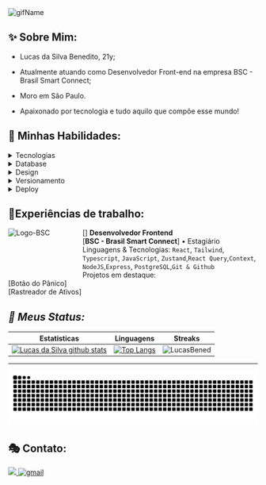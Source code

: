  <img src="https://readme-typing-svg.herokuapp.com?font=Fira+Code&duration=3000&pause=500&center=true&vCenter=true&random=false&width=435&lines=Hi%2C+I'm+Lucas!+👋" alt="gifName" /> 

## **✨ Sobre Mim:**
* Lucas da Silva Benedito, 21y;
* Atualmente atuando como Desenvolvedor Front-end na empresa BSC - Brasil Smart Connect; 
* Moro em São Paulo.

* Apaixonado por tecnologia e tudo aquilo que compõe esse mundo!


## **💬 Minhas Habilidades:**
<details>
  <summary>Tecnologias</summary>
 
![ReactJS](https://img.shields.io/badge/React-20232A?style=for-the-badge&logo=react&logoColor=61DAFB)
![Tailwind](https://img.shields.io/badge/Tailwind_CSS-38B2AC?style=for-the-badge&logo=tailwind-css&logoColor=white)
![React Router](https://img.shields.io/badge/React_Router-CA4245?style=for-the-badge&logo=react-router&logoColor=white)
![Redux](https://img.shields.io/badge/Redux-593D88?style=for-the-badge&logo=redux&logoColor=white)
![Typescript](https://img.shields.io/badge/TypeScript-007ACC?style=for-the-badge&logo=typescript&logoColor=white)
![JavaScript](https://img.shields.io/badge/javascript-%23323330.svg?style=for-the-badge&logo=javascript&logoColor=%23F7DF1E)
![HTML5](https://img.shields.io/badge/html5-%23E34F26.svg?style=for-the-badge&logo=html5&logoColor=white)
![CSS3](https://img.shields.io/badge/css3-%231572B6.svg?style=for-the-badge&logo=css3&logoColor=white)
![Java](https://img.shields.io/badge/java-%23ED8B00.svg?style=for-the-badge&logo=openjdk&logoColor=white)
![NodeJS](https://img.shields.io/badge/Node.js-43853D?style=for-the-badge&logo=node.js&logoColor=white)
![Express](https://img.shields.io/badge/Express.js-404D59?style=for-the-badge)
![Markdown](https://img.shields.io/badge/markdown-%23000000.svg?style=for-the-badge&logo=markdown&logoColor=white)

</details>

<details>
  <summary>Database</summary>
  
> ![MySQL](https://img.shields.io/badge/MySQL-005C84?style=for-the-badge&logo=mysql&logoColor=white)
![Postgre](https://img.shields.io/badge/PostgreSQL-316192?style=for-the-badge&logo=postgresql&logoColor=white)
</details>

<details>
  <summary>Design</summary>
  
> ![Photoshop](https://img.shields.io/badge/adobe%20photoshop-%2331A8FF.svg?style=for-the-badge&logo=adobe%20photoshop&logoColor=white)
![Figma](https://img.shields.io/badge/figma-%23F24E1E.svg?style=for-the-badge&logo=figma&logoColor=white)
![AdobeIllustrator](https://img.shields.io/badge/Adobe%20Illustrator-FF9A00?style=for-the-badge&logo=adobe%20illustrator&logoColor=white)

</details>

<details>
  <summary>Versionamento</summary>
  
> ![Git](https://img.shields.io/badge/git-%23F05033.svg?style=for-the-badge&logo=git&logoColor=white)
![GitHub](https://img.shields.io/badge/github-%23121011.svg?style=for-the-badge&logo=github&logoColor=white)
![NPM](https://img.shields.io/badge/npm-CB3837?style=for-the-badge&logo=npm&logoColor=white)
</details>

<details>
  <summary>Deploy</summary>
  
> ![Vercel](https://img.shields.io/badge/Vercel-000000?style=for-the-badge&logo=vercel&logoColor=white)
![Netlify](https://img.shields.io/badge/Netlify-00C7B7?style=for-the-badge&logo=netlify&logoColor=white)
</details>

## **💼Experiências de trabalho:**

[<img align="left" height="94px" width="150px" alt="Logo-BSC" src="https://i.postimg.cc/05htk2PY/BSC.png"/>] 
**Desenvolvedor Frontend** \
[**BSC - Brasil Smart Connect**] • Estagiário \
Linguagens & Tecnologias: `React`, `Tailwind`, `Typescript`, `JavaScript`, `Zustand`,`React Query`,`Context`, `NodeJS`,`Express`, `PostgreSQL`,`Git & Github`\
Projetos em destaque:\
[Botão do Pânico]\
[Rastreador de Ativos]
<br/>


## **🚀 Meus Status*:*
<p align="center">

|Estatisticas|Linguagens|Streaks|
|-|-|-|
|[![Lucas da Silva github stats](https://github-readme-stats.vercel.app/api?username=LucasBened&show_icons=true&theme=dracula&hide_title=true)](https://github.com/LucasBened)|[![Top Langs](https://github-readme-stats.vercel.app/api/top-langs/?username=LucasBened&show_icons=true&theme=dracula&layout=compact&hide_title=true)](https://github.com/LucasBened)|![LucasBened](https://github-readme-streak-stats.herokuapp.com/?user=LucasBened&theme=dracula)
<hr>

<img src="https://raw.githubusercontent.com/LucasBened/LucasBened/output/snake.svg"/>


## **🎭 Contato:**

<a href="https://www.linkedin.com/in/lucasbened/" target="_blank">
<img src="https://img.shields.io/badge/linkedin-%230077B5.svg?style=for-the-badge&logo=linkedin&logoColor=white"/>
</a>
<a href="mailto:lussivbsilva1@gmail.com">
<img alt=gmail src="https://img.shields.io/badge/Gmail-D14836?style=for-the-badge&logo=gmail&logoColor=white"/>
</a>

